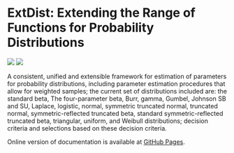 # ExtDist: Extending the Range of Functions for Probability Distributions

[![](https://www.r-pkg.org/badges/version/ExtDist)](https://cran.r-project.org/package=ExtDist)
[![](https://github.com/oleksii-nikolaienko/ExtDist/workflows/R-CMD-check/badge.svg)](https://github.com/oleksii-nikolaienko/ExtDist/actions)

A consistent, unified and extensible framework for estimation of parameters for probability distributions, including parameter estimation procedures that allow for weighted samples; the current set of distributions included are: the standard beta, The four-parameter beta, Burr, gamma, Gumbel, Johnson SB and SU, Laplace, logistic, normal, symmetric truncated normal, truncated normal, symmetric-reflected truncated beta, standard symmetric-reflected truncated beta, triangular, uniform, and Weibull distributions; decision criteria and selections based on these decision criteria.

Online version of documentation is available at [GitHub Pages](https://oleksii-nikolaienko.github.io/ExtDist/).